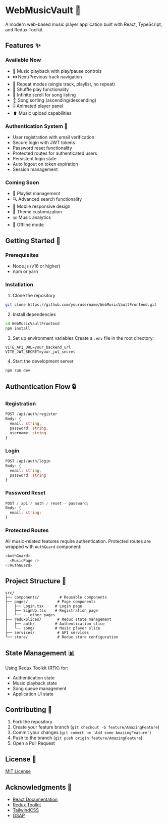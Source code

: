 # WebMusicVault 🎵

A modern web-based music player application built with React, TypeScript, and Redux Toolkit.

## Features ✨

### Available Now

- 🎵 Music playback with play/pause controls
- ⏭️ Next/Previous track navigation
- 🔄 Repeat modes (single track, playlist, no repeat)
- 🔀 Shuffle play functionality
- 📜 Infinite scroll for song listing
- ↕️ Song sorting (ascending/descending)
- 🎚️ Animated player panel
- ⬆️ Music upload capabilities

### Authentication System 🔐

- User registration with email verification
- Secure login with JWT tokens
- Password reset functionality
- Protected routes for authenticated users
- Persistent login state
- Auto logout on token expiration
- Session management

### Coming Soon

- 📑 Playlist management
- 🔍 Advanced search functionality
- 📱 Mobile responsive design
- 🎨 Theme customization
- 📊 Music analytics
- 💾 Offline mode

## Getting Started 🚀

### Prerequisites

- Node.js (v16 or higher)
- npm or yarn

### Installation

1. Clone the repository

```bash
git clone https://github.com/yourusername/WebMusicVaultFrontend.git
```

2. Install dependencies

```bash
cd WebMusicVaultFrontend
npm install
```

3. Set up environment variables
   Create a `.env` file in the root directory:

```env
VITE_API_URL=your_backend_url
VITE_JWT_SECRET=your_jwt_secret
```

4. Start the development server

```bash
npm run dev
```

## Authentication Flow 🔒

### Registration

```typescript
POST /api/auth/register
Body: {
  email: string,
  password: string,
  username: string
}
```

### Login

```typescript
POST /api/auth/login
Body: {
  email: string,
  password: string
}
```

### Password Reset

```typescript
POST / api / auth / reset - password;
Body: {
  email: string;
}
```

### Protected Routes

All music-related features require authentication. Protected routes are wrapped with `AuthGuard` component:

```typescript
<AuthGuard>
  <MusicPage />
</AuthGuard>
```

## Project Structure 📁

```
src/
├── components/         # Reusable components
├── pages/             # Page components
│   ├── Login.tsx     # Login page
│   ├── SignUp.tsx    # Registration page
│   └── ...other pages
├── reduxSlices/       # Redux state management
│   ├── auth/         # Authentication slice
│   └── song/         # Music player slice
├── services/          # API services
└── store/             # Redux store configuration
```

## State Management 📊

Using Redux Toolkit (RTK) for:

- Authentication state
- Music playback state
- Song queue management
- Application UI state

## Contributing 🤝

1. Fork the repository
2. Create your feature branch (`git checkout -b feature/AmazingFeature`)
3. Commit your changes (`git commit -m 'Add some AmazingFeature'`)
4. Push to the branch (`git push origin feature/AmazingFeature`)
5. Open a Pull Request

## License 📝

[MIT License](LICENSE)

## Acknowledgments 🙏

- [React Documentation](https://reactjs.org/)
- [Redux Toolkit](https://redux-toolkit.js.org/)
- [TailwindCSS](https://tailwindcss.com/)
- [GSAP](https://greensock.com/gsap/)
